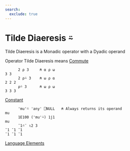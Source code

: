 ```yaml
---
search:
  exclude: true
---
```

<h1 class="heading"><span class="name">Tilde Diaeresis</span> <span class="command">⍨</span></h1>

Tilde Diaeresis is a Monadic operator with a Dyadic operand

Operator Tilde Diaeresis means
[Commute](../primitive-operators/commute.md)
```apl
      2 ⍴ 3     ⍝ ⍺ ⍴ ⍵
3 3
      2 ⍴⍨ 3    ⍝ ⍵ ⍴ ⍺
2 2 2
      ⍴⍨ 3      ⍝ ⍵ ⍴ ⍵
3 3 3
```

[Constant](../primitive-operators/constant.md)
```apl
      'mu'⍨ 'any' ⎕NULL   ⍝ Always returns its operand
mu
      1E100 ('mu'⍨) 1j1
mu
      ¯1⍨¨ ⍳2 3
¯1 ¯1 ¯1
¯1 ¯1 ¯1
```
[Language Elements](./language-elements.md)


